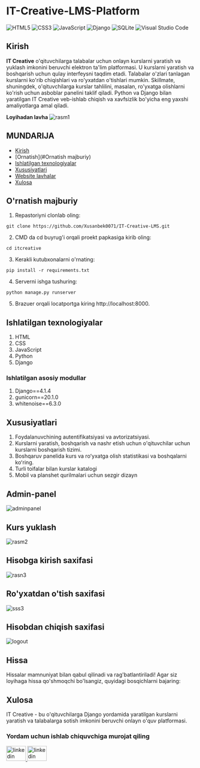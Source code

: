 # IT-Creative-LMS-Platform

![HTML5](https://img.shields.io/badge/html5-%23E34F26.svg?style=for-the-badge&logo=html5&logoColor=white)
![CSS3](https://img.shields.io/badge/css3-%231572B6.svg?style=for-the-badge&logo=css3&logoColor=white)
![JavaScript](https://img.shields.io/badge/javascript-%23323330.svg?style=for-the-badge&logo=javascript&logoColor=%23F7DF1E)
![Django](https://img.shields.io/badge/django-%23092E20.svg?style=for-the-badge&logo=django&logoColor=white)
![SQLite](https://img.shields.io/badge/sqlite-%2307405e.svg?style=for-the-badge&logo=sqlite&logoColor=white)
![Visual Studio Code](https://img.shields.io/badge/Visual%20Studio%20Code-0078d7.svg?style=for-the-badge&logo=visual-studio-code&logoColor=white)

## Kirish
**IT Creative** o'qituvchilarga talabalar uchun onlayn kurslarni yaratish va yuklash imkonini beruvchi elektron ta'lim platformasi. U kurslarni yaratish va boshqarish uchun qulay interfeysni taqdim etadi. Talabalar o'zlari tanlagan kurslarni ko'rib chiqishlari va ro'yxatdan o'tishlari mumkin. Skillmate, shuningdek, o'qituvchilarga kurslar tahlilini, masalan, ro'yxatga olishlarni ko'rish uchun asboblar panelini taklif qiladi. Python va Django bilan yaratilgan IT Creative veb-ishlab chiqish va xavfsizlik bo'yicha eng yaxshi amaliyotlarga amal qiladi.

**Loyihadan lavha**
![rasm1](https://github.com/Xusanbek0071/IT-Creative-LMS/blob/main/skrenshots/Screenshot%202023-12-11%20033711.png)

## MUNDARIJA
  * [Kirish](#introduction)
  * [Ornatish](#Ornatish majburiy)
  * [Ishlatilgan texnologiyalar](#technologies-used)
  * [Xususiyatlari](#features)
  * [Website lavhalar](#screenshots)
  * [Xulosa](#conclusion)



## O'rnatish majburiy 
1. Repastoriyni clonlab oling:
```
git clone https://github.com/Xusanbek0071/IT-Creative-LMS.git
```
2. CMD da cd buyrug'i orqali proekt papkasiga kirib oling:
```
cd itcreative
```
3. Kerakli kutubxonalarni o'rnating:
```
pip install -r requirements.txt
```
4. Serverni ishga tushuring:
```
python manage.py runserver
```
5. Brazuer orqali locatportga kiring  http://localhost:8000.
  
  


## Ishlatilgan texnologiyalar
1. HTML
2. CSS
3. JavaScript
4. Python
5. Django



### Ishlatilgan asosiy modullar
1. Django==4.1.4
2. gunicorn==20.1.0
3. whitenoise==6.3.0



## Xususiyatlari
1. Foydalanuvchining autentifikatsiyasi va avtorizatsiyasi.
2. Kurslarni yaratish, boshqarish va nashr etish uchun o'qituvchilar uchun kurslarni boshqarish tizimi.
3. Boshqaruv panelida kurs va roʻyxatga olish statistikasi va boshqalarni koʻring.
4. Turli toifalar bilan kurslar katalogi
5. Mobil va planshet qurilmalari uchun sezgir dizayn



## Admin-panel
![adminpanel](https://github.com/Xusanbek0071/IT-Creative-LMS/blob/main/skrenshots/adminpanel.png)

## Kurs yuklash
![rasm2](https://github.com/Xusanbek0071/IT-Creative-LMS/blob/main/skrenshots/coursupload.png)

## Hisobga kirish saxifasi
![rasn3](https://github.com/Xusanbek0071/IT-Creative-LMS/blob/main/skrenshots/loginpage.png)

## Ro'yxatdan o'tish saxifasi
![sss3](https://github.com/Xusanbek0071/IT-Creative-LMS/blob/main/skrenshots/signup.png)

## Hisobdan chiqish saxifasi 
![logout](https://github.com/Xusanbek0071/IT-Creative-LMS/blob/main/skrenshots/logout.png)


## Hissa
Hissalar mamnuniyat bilan qabul qilinadi va rag'batlantiriladi! Agar siz loyihaga hissa qo'shmoqchi bo'lsangiz, quyidagi bosqichlarni bajaring:


## Xulosa
IT Creative - bu o'qituvchilarga Django yordamida yaratilgan kurslarni yaratish va talabalarga sotish imkonini beruvchi onlayn o'quv platformasi.


### Yordam uchun ishlab chiquvchiga murojat qiling

<div align="left">
  <a href="https://t.me/mbin_dev_0071" target="_blank">
    <img src="https://raw.githubusercontent.com/maurodesouza/profile-readme-generator/master/src/assets/icons/social/telegram/default.svg" width="52" height="40" alt="linkedin logo"  />
  </a>
    <a href="https://instagram.com/husanbek_dev" target="_blank">
    <img src="https://raw.githubusercontent.com/maurodesouza/profile-readme-generator/master/src/assets/icons/social/instagram/default.svg" width="52" height="40" alt="linkedin logo"  />
  </a>
</div>

